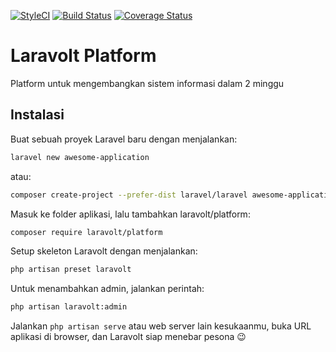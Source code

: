 [![StyleCI](https://github.styleci.io/repos/195338100/shield?branch=master)](https://github.styleci.io/repos/195338100) [![Build Status](https://travis-ci.org/laravolt/platform.svg?branch=master)](https://travis-ci.org/laravolt/platform) [![Coverage Status](https://coveralls.io/repos/github/laravolt/platform/badge.svg?branch=master)](https://coveralls.io/github/laravolt/platform?branch=master)

# Laravolt Platform
Platform untuk mengembangkan sistem informasi dalam 2 minggu

## Instalasi
Buat sebuah proyek Laravel baru dengan menjalankan:

```bash
laravel new awesome-application
```

atau:

```bash
composer create-project --prefer-dist laravel/laravel awesome-application
```



Masuk ke folder aplikasi, lalu tambahkan laravolt/platform:

```bash
composer require laravolt/platform
```

Setup skeleton Laravolt dengan menjalankan:

```bash
php artisan preset laravolt
```

Untuk menambahkan admin, jalankan perintah:

```bash
php artisan laravolt:admin
```



Jalankan `php artisan serve` atau web server lain kesukaanmu, buka URL aplikasi di browser, dan Laravolt siap menebar pesona 😉
